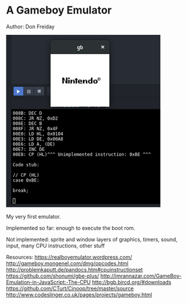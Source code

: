 # A Gameboy Emulator
Author: Don Freiday

[![screenshot](https://github.com/donfreiday/gb/blob/master/screenshot.png)](https://youtu.be/jGuP2uIBTVw)

My very first emulator.

Implemented so far: enough to execute the boot rom.

Not implemented: sprite and window layers of graphics, timers, sound, input, many CPU instructions, other stuff

Resources:
<https://realboyemulator.wordpress.com/>
<http://gameboy.mongenel.com/dmg/opcodes.html>
<http://problemkaputt.de/pandocs.htm#cpuinstructionset>
<https://github.com/shonumi/gbe-plus/>
<http://imrannazar.com/GameBoy-Emulation-in-JavaScript:-The-CPU>
<http://bgb.bircd.org/#downloads>
<https://github.com/CTurt/Cinoop/tree/master/source>
<http://www.codeslinger.co.uk/pages/projects/gameboy.html>
